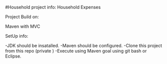 #Household
project info:
Household Expenses

Project Build on:

Maven with MVC

SetUp info:

-JDK should be insatalled.
-Maven should be configured.
-Clone this project from this repo (private )
-Execute using Maven goal using git bash or Eclipse.


